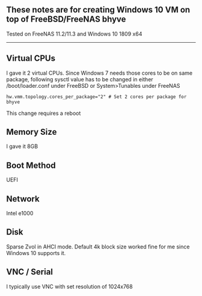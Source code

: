 ## These notes are for creating Windows 10 VM on top of FreeBSD/FreeNAS bhyve
Tested on FreeNAS 11.2/11.3 and Windows 10 1809 x64

----

## Virtual CPUs

I gave it 2 virtual CPUs. Since Windows 7 needs those cores to be on same package, following sysctl value has to be changed in either /boot/loader.conf under FreeBSD or System>Tunables under FreeNAS
```
hw.vmm.topology.cores_per_package="2" # Set 2 cores per package for bhyve
```
This change requires a reboot

## Memory Size

I gave it 8GB

## Boot Method

UEFI

## Network

Intel e1000

## Disk

Sparse Zvol in AHCI mode. Default 4k block size worked fine for me since Windows 10 supports it.

## VNC / Serial

I typically use VNC with set resolution of 1024x768
